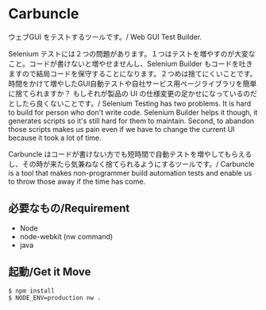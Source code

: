 Carbuncle
===================

ウェブGUI をテストするツールです。/ Web GUI Test Builder.

Selenium テストには２つの問題があります。１つはテストを増やすのが大変なこと。コードが書けないと増やせませんし、Selenium Builder もコードを吐きますので結局コードを保守することになります。２つめは捨てにくいことです。時間をかけて増やしたGUI自動テストや自社サービス用ページライブラリを簡単に捨てられますか？ もしそれが製品の UI の仕様変更の足かせになっているのだとしたら良くないことです。/ Selenium Testing has two problems. It is hard to build for person who don't write code. Selenium Builder helps it though, it generates scripts so it's still hard for them to maintain. Second, to abandon those scripts makes us pain even if we have to change the current UI because it took a lot of time.

Carbuncle はコードが書けない方でも短時間で自動テストを増やしてもらえるし、その時が来たら気兼ねなく捨てられるようにするツールです。/ Carbuncle is a tool that makes non-programmer build automation tests and enable us to throw those away if the time has come.


必要なもの/Requirement
--
 
 - Node
 - node-webkit (nw command)
 - java


起動/Get it Move
--

```
$ npm install
$ NODE_ENV=production nw .
```

